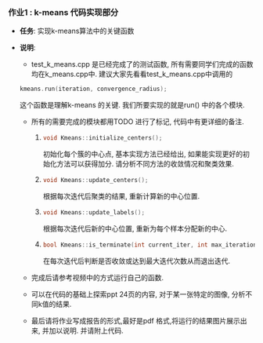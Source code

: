 ### 作业1 : k-means 代码实现部分

* **任务**: 实现k-means算法中的关键函数

* **说明**:

  *  test_k_means.cpp 是已经完成了的测试函数, 所有需要同学们完成的函数均在k_means.cpp中. 建议大家先看看test_k_means.cpp中调用的

    ~~~c++
    kmeans.run(iteration, convergence_radius);
    ~~~

    这个函数是理解k-means 的关键. 我们所要实现的就是run() 中的各个模块.

  * 所有的需要完成的模块都用TODO 进行了标记, 代码中有更详细的备注.

    1. ~~~cpp
       void Kmeans::initialize_centers();	
       ~~~

       初始化每个簇的中心点, 基本实现方法已经给出, 如果能实现更好的初始化方法可以获得加分.  请分析不同方法的收敛情况和聚类效果.

    2. ~~~cpp
       void Kmeans::update_centers();
       ~~~

       根据每次迭代后聚类的结果, 重新计算新的中心位置.

    3. ~~~cpp
       void Kmeans::update_labels();
       ~~~

       根据每次迭代后新的中心位置, 重新为每个样本分配新的中心.

    4. ~~~cpp
       bool Kmeans::is_terminate(int current_iter, int max_iteration, float smallest_convergence_rate);
       ~~~

       在每次迭代后判断是否收敛或达到最大迭代次数从而退出迭代.

  * 完成后请参考视频中的方式运行自己的函数.

  * 可以在代码的基础上探索ppt 24页的内容, 对于某一张特定的图像, 分析不同k值的结果. 

  * 最后请将作业写成报告的形式,最好是pdf 格式,将运行的结果图片展示出来, 并加以说明. 并请附上代码.



